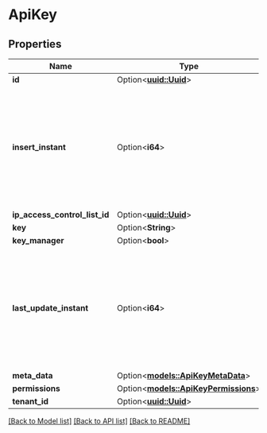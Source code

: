 # ApiKey

## Properties

Name | Type | Description | Notes
------------ | ------------- | ------------- | -------------
**id** | Option<[**uuid::Uuid**](uuid::Uuid.md)> |  | [optional]
**insert_instant** | Option<**i64**> | The number of milliseconds since the unix epoch: January 1, 1970 00:00:00 UTC. This value is always in UTC. | [optional]
**ip_access_control_list_id** | Option<[**uuid::Uuid**](uuid::Uuid.md)> |  | [optional]
**key** | Option<**String**> |  | [optional]
**key_manager** | Option<**bool**> |  | [optional]
**last_update_instant** | Option<**i64**> | The number of milliseconds since the unix epoch: January 1, 1970 00:00:00 UTC. This value is always in UTC. | [optional]
**meta_data** | Option<[**models::ApiKeyMetaData**](APIKeyMetaData.md)> |  | [optional]
**permissions** | Option<[**models::ApiKeyPermissions**](APIKeyPermissions.md)> |  | [optional]
**tenant_id** | Option<[**uuid::Uuid**](uuid::Uuid.md)> |  | [optional]

[[Back to Model list]](../README.md#documentation-for-models) [[Back to API list]](../README.md#documentation-for-api-endpoints) [[Back to README]](../README.md)


